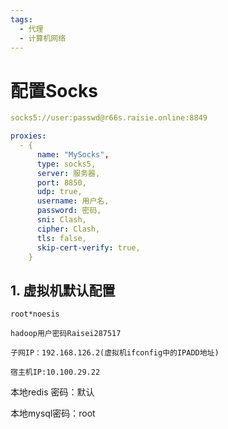 ```yaml
---
tags:
  - 代理
  - 计算机网络
---
```

# 配置Socks

```yml
socks5://user:passwd@r66s.raisie.online:8849

proxies:
  - {
      name: "MySocks",
      type: socks5,
      server: 服务器,
      port: 8850,
      udp: true,
      username: 用户名,
      password: 密码,
      sni: Clash,
      cipher: Clash,
      tls: false,
      skip-cert-verify: true,
    }
```
## 1. 虚拟机默认配置
```
root*noesis

hadoop用户密码Raisei287517

子网IP：192.168.126.2(虚拟机ifconfig中的IPADD地址)

宿主机IP:10.100.29.22
```


本地redis 密码：默认

本地mysql密码：root

